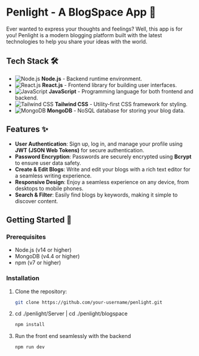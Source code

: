 # Penlight - A BlogSpace App 🌟

Ever wanted to express your thoughts and feelings? Well, this app is for you! Penlight is a modern blogging platform built with the latest technologies to help you share your ideas with the world.

## Tech Stack 🛠️

- ![Node.js](https://img.shields.io/badge/-Node.js-339933?logo=node.js&logoColor=white) **Node.js** - Backend runtime environment.
- ![React.js](https://img.shields.io/badge/-React.js-61DAFB?logo=react&logoColor=white) **React.js** - Frontend library for building user interfaces.
- ![JavaScript](https://img.shields.io/badge/-JavaScript-F7DF1E?logo=javascript&logoColor=black) **JavaScript** - Programming language for both frontend and backend.
- ![Tailwind CSS](https://img.shields.io/badge/-Tailwind_CSS-38B2AC?logo=tailwind-css&logoColor=white) **Tailwind CSS** - Utility-first CSS framework for styling.
- ![MongoDB](https://img.shields.io/badge/-MongoDB-47A248?logo=mongodb&logoColor=white) **MongoDB** - NoSQL database for storing your blog data.

## Features ✨

- **User Authentication**: Sign up, log in, and manage your profile using **JWT (JSON Web Tokens)** for secure authentication.
- **Password Encryption**: Passwords are securely encrypted using **Bcrypt** to ensure user data safety.
- **Create & Edit Blogs**: Write and edit your blogs with a rich text editor for a seamless writing experience.
- **Responsive Design**: Enjoy a seamless experience on any device, from desktops to mobile phones.
- **Search & Filter**: Easily find blogs by keywords, making it simple to discover content.



## Getting Started 🚀

### Prerequisites

- Node.js (v14 or higher)
- MongoDB (v4.4 or higher)
- npm (v7 or higher)

### Installation

1. Clone the repository:
   ```bash
   git clone https://github.com/your-username/penlight.git
2. cd ./penlight/Server  | cd ./penlight/blogspace
   ```bash
   npm install
3. Run the front end seamlessly with the backend
   ```bash
   npm run dev
   
   
